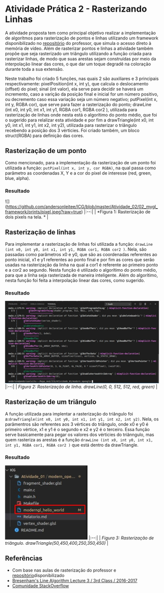 # Atividade Prática 2 - Rasterizando Linhas

<p>A atividade proposta tem como principal objetivo realizar a implementação de algorítmos para rasterização de pontos e linhas utilizando um framework disponibilizado no <a href="https://github.com/capagot/icg/tree/master/mygl_framework">repositório</a> do professor, que simula o acesso direto à memória de vídeo. Além de rasterizar pontos e linhas a atividade também propõe que seja rasterizado um triângulo utilizando a função criada para rasterizar linhas, de modo que suas arestas sejam construídas por meio da interpolação linear das cores, o que dar um toque degradê na coloração durante toda a sua extensão. </p>

<p>Neste trabalho foi criado 5 funções, nas quais 2 são auxiliares e 3 principais respectivamente: pixelPosition(int x, int y), que calcula o deslocamento (offset) do pixel; sinal (int valor), ela serve para decidir se haverá um incremento, caso a varição da posição final e inicial for um número positivo, ou decremento  caso essa variação seja um número negativo; putPixel(int x, int y, RGBA cor), que serve para fazer a rasterização do ponto; drawLine (int x0, int y0, int x1, int y1, RGBA cor1, RGBA cor2 ), utilizada para rasterização de linhas onde nesta está o algorítimo do ponto médio, que foi o sugerido para relalizar esta atividade e por fim a drawTriangle(int x0, int y0, int x1, int y1, int x2, int y2), utilizada para rasterizar o triângulo recebendo a posição dos 3 vérticies. Foi criado também, um bloco struct(RGBA) para definição das cores.</p>

## Rasterização de um ponto

Como mencionado, para a implementação da rasterização de um ponto foi utilizada a função:
`putPixel(int x, int y, cor RGBA)`, na qual passa como parâmetro as coordenadas X, Y e a cor do pixel de interesse (red, green, blue, alpha). 

### Resultado

![] (https://github.com/andersonleitee/ICG/blob/master/Atividade_02/02_mygl_framework/prints/pixel.jpeg?raw=true) 
|:--:| 
| *Figura 1: Rasterização de dois pixels na tela. * |

## Rasterização de linhas

Para implementar a rasterização de linhas foi utilizada a função: `drawLine (int x0, int y0, int x1, int y1, RGBA cor1, RGBA cor2 )`. Nela, são passadas como parâmetros x0 e y0, que são as coordenadas referentes ao ponto inicial, x1 e y1 referentes ao ponto final e por fim as cores que serão usadas na rasterização da linha na qual a cor1 é referente ao primeiro ponto e a cor2 ao segundo. Nesta função é utilizado o algorítimo do ponto médio, para que a linha seja rasterizada de maneira inteligente. Além do algorítimo, nesta função foi feita a interpolação linear das cores, como sugerido. 

### Resultado


![](https://github.com/andersonleitee/ICG/blob/master/Atividade_01/modern_opengl/prints/Figura%202.jpeg?raw=true) 
|:--:| 
| *Figura 2: Rasterização de linha. drawLine(0, 0, 512, 512, red, green)* |

## Rasterização de um triângulo

A função utilizada para implentar a rasterização do triângulo foi a:`drawTriangle(int x0, int y0, int x1, int y1, int x2, int y2)`. Nela, os parâmentros são referentes aos 3 vértices do triângulo, onde x0 e y0 é primeiro vértice, x1 e y1 é o segundo e x2 e y2 é o terceiro. Essa função serve basicamente para pegar os valores dos vérticies do triânngulo, mas quem rasteriza as arestas é a função `drawLine (int x0, int y0, int x1, int y1, RGBA cor1, RGBA cor2 )` que está dentro da drawTriangle.

### Resultado



![](https://github.com/andersonleitee/ICG/blob/master/Atividade_01/modern_opengl/prints/Figura%203.jpeg?raw=true) 
|:--:| 
| *Figura 3: Rasterização de triângulo. drawTriangle(50,450,400,250,350,450)* |

## Referências
- Com base nas aulas de rasterização do professor e <a href="https://github.com/capagot/icg/tree/master/mygl_framework">repositório</a>disponibilizado
- <a href= "http://www.uobabylon.edu.iq/eprints/publication_2_22893_6215.pdf">Bresenham's Line Algorithm Lecture 3 / 3rd Class / 2016-2017 </a>
- <a href="https://stackoverflow.com/">Comunidade StackOverflow</a>
